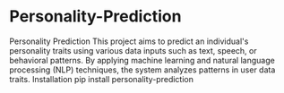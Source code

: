 # Personality-Prediction
Personality Prediction  This project aims to predict an individual's personality traits using various data inputs such as text, speech, or behavioral patterns. By applying machine learning and natural language processing (NLP) techniques, the system analyzes patterns in user data traits.
Installation
pip install personality-prediction
